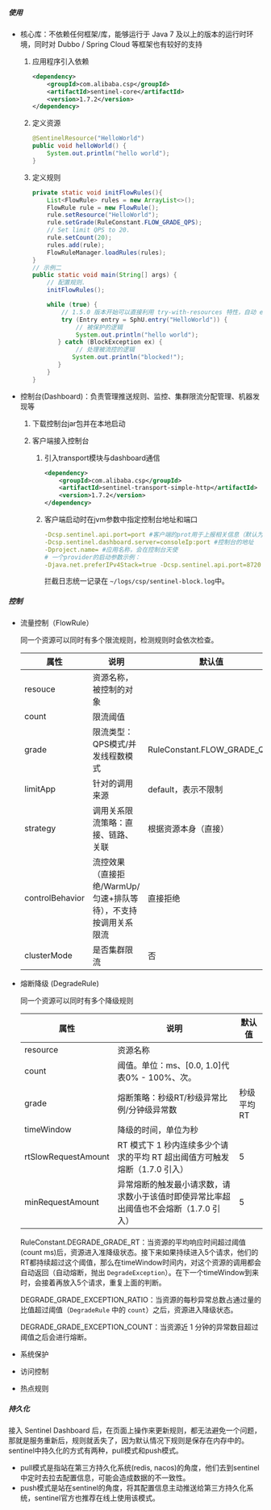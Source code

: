 ##### 使用

- 核心库：不依赖任何框架/库，能够运行于 Java 7 及以上的版本的运行时环境，同时对 Dubbo / Spring Cloud 等框架也有较好的支持

  1. 应用程序引入依赖

     ~~~xml
     <dependency>
         <groupId>com.alibaba.csp</groupId>
         <artifactId>sentinel-core</artifactId>
         <version>1.7.2</version>
     </dependency>
     ~~~

  2. 定义资源

     ~~~java
     @SentinelResource("HelloWorld")
     public void helloWorld() {
         System.out.println("hello world");
     }
     ~~~

  3. 定义规则

     ```java
     private static void initFlowRules(){
         List<FlowRule> rules = new ArrayList<>();
         FlowRule rule = new FlowRule();
         rule.setResource("HelloWorld");
         rule.setGrade(RuleConstant.FLOW_GRADE_QPS);
         // Set limit QPS to 20.
         rule.setCount(20);
         rules.add(rule);
         FlowRuleManager.loadRules(rules);
     }
     // 示例二
     public static void main(String[] args) {
         // 配置规则.
         initFlowRules();
     
         while (true) {
             // 1.5.0 版本开始可以直接利用 try-with-resources 特性，自动 exit entry
             try (Entry entry = SphU.entry("HelloWorld")) {
                 // 被保护的逻辑
                 System.out.println("hello world");
     		} catch (BlockException ex) {
                 // 处理被流控的逻辑
     	    	System.out.println("blocked!");
     		}
         }
     }
     ```

- 控制台(Dashboard)：负责管理推送规则、监控、集群限流分配管理、机器发现等

  1. 下载控制台jar包并在本地启动

  2. 客户端接入控制台

     1. 引入transport模块与dashboard通信

        ```xml
        <dependency>
            <groupId>com.alibaba.csp</groupId>
            <artifactId>sentinel-transport-simple-http</artifactId>
            <version>1.7.2</version>
        </dependency>
        ```

     2. 客户端启动时在jvm参数中指定控制台地址和端口

        ~~~yml
        -Dcsp.sentinel.api.port=port #客户端的prot用于上报相关信息（默认为 8719）
        -Dcsp.sentinel.dashboard.server=consoleIp:port #控制台的地址
        -Dproject.name= #应用名称，会在控制台天使
        # 一个provider的启动参数示例：
        -Djava.net.preferIPv4Stack=true -Dcsp.sentinel.api.port=8720 -Dcsp.sentinel.dashboard.server=localhost:8080 -Dproject.name=dubbo-provider-demo
        ~~~

        拦截日志统一记录在 `~/logs/csp/sentinel-block.log`中。

##### 控制

- 流量控制（FlowRule）

  同一个资源可以同时有多个限流规则，检测规则时会依次检查。

  | 属性            | 说明                                                         | 默认值                      |
  | --------------- | ------------------------------------------------------------ | --------------------------- |
  | resouce         | 资源名称，被控制的对象                                       |                             |
  | count           | 限流阈值                                                     |                             |
  | grade           | 限流类型：QPS模式/并发线程数模式                             | RuleConstant.FLOW_GRADE_QPS |
  | limitApp        | 针对的调用来源                                               | default，表示不限制         |
  | strategy        | 调用关系限流策略：直接、链路、关联                           | 根据资源本身（直接）        |
  | controlBehavior | 流控效果（直接拒绝/WarmUp/匀速+排队等待），不支持按调用关系限流 | 直接拒绝                    |
  | clusterMode     | 是否集群限流                                                 | 否                          |

- 熔断降级 (DegradeRule)

  同一个资源可以同时有多个降级规则

  | 属性                | 说明                                                         | 默认值      |
  | ------------------- | ------------------------------------------------------------ | ----------- |
  | resource            | 资源名称                                                     |             |
  | count               | 阈值。单位：ms、[0.0, 1.0]代表0% - 100%、次。                |             |
  | grade               | 熔断策略：秒级RT/秒级异常比例/分钟级异常数                   | 秒级平均 RT |
  | timeWindow          | 降级的时间，单位为秒                                         |             |
  | rtSlowRequestAmount | RT 模式下 1 秒内连续多少个请求的平均 RT 超出阈值方可触发熔断（1.7.0 引入） | 5           |
  | minRequestAmount    | 异常熔断的触发最小请求数，请求数小于该值时即使异常比率超出阈值也不会熔断（1.7.0 引入） | 5           |

  RuleConstant.DEGRADE_GRADE_RT：当资源的平均响应时间超过阈值(count ms)后，资源进入准降级状态。接下来如果持续进入5个请求，他们的RT都持续超过这个阈值，那么在timeWindow时间内，对这个资源的调用都会自动返回（自动熔断，抛出 `DegradeException`）。在下一个timeWindow到来时，会接着再放入5个请求，重复上面的判断。

  DEGRADE_GRADE_EXCEPTION_RATIO：当资源的每秒异常总数占通过量的比值超过阈值（`DegradeRule` 中的 `count`）之后，资源进入降级状态。

  DEGRADE_GRADE_EXCEPTION_COUNT：当资源近 1 分钟的异常数目超过阈值之后会进行熔断。

- 系统保护

- 访问控制

- 热点规则

##### 持久化

接入 Sentinel Dashboard 后，在页面上操作来更新规则，都无法避免一个问题，那就是服务重新后，规则就丢失了，因为默认情况下规则是保存在内存中的。sentinel中持久化的方式有两种，pull模式和push模式。

- pull模式是指站在第三方持久化系统(redis, nacos)的角度，他们去到sentinel中定时去拉去配置信息，可能会造成数据的不一致性。
- push模式是站在sentinel的角度，将其配置信息主动推送给第三方持久化系统，sentinel官方也推荐在线上使用该模式。